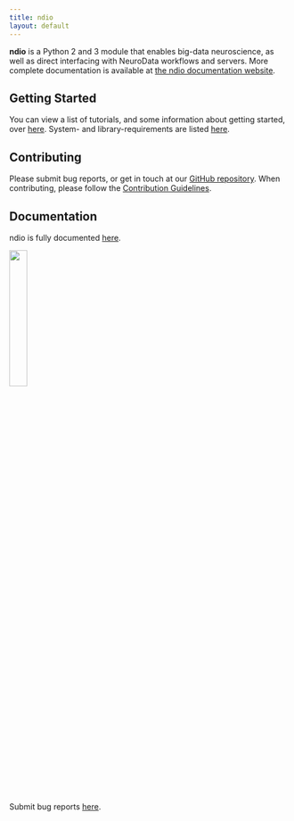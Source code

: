 ```yaml
---
title: ndio
layout: default
---
```


**ndio** is a Python 2 and 3 module that enables big-data neuroscience, as well as direct interfacing with NeuroData workflows and servers. More complete documentation is available at [the ndio documentation website](http://docs.neurodata.io/ndio).

## Getting Started
You can view a list of tutorials, and some information about getting started, over [here](http://docs.neurodata.io/nddocs/docs/cs/ndio/tutorials.html). System- and library-requirements are listed [here](http://docs.neurodata.io/nddocs/docs/cs/ndio/importing.html).

## Contributing
Please submit bug reports, or get in touch at our [GitHub repository](https://github.com/openconnectome/ndio). When contributing, please follow the [Contribution Guidelines](https://github.com/openconnectome/ndio/blob/master/CONTRIBUTING.md).

## Documentation
ndio is fully documented [here](http://docs.neurodata.io/ndio/).

<img src="http://docs.neurodata.io/nddocs/docs/images/ndio.jpg" width="25%">



Submit bug reports [here](https://github.com/openconnectome/ndio/issues/new).
